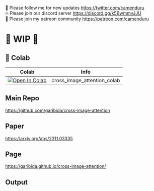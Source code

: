 🐣 Please follow me for new updates https://twitter.com/camenduru <br />
🔥 Please join our discord server https://discord.gg/k5BwmmvJJU <br />
🥳 Please join my patreon community https://patreon.com/camenduru <br />

# 🚦 WIP 🚦

## 🦒 Colab

| Colab | Info
| --- | --- |
[![Open In Colab](https://colab.research.google.com/assets/colab-badge.svg)](https://colab.research.google.com/github/camenduru/cross-image-attention-colab/blob/main/cross_image_attention_colab.ipynb) | cross_image_attention_colab

## Main Repo
https://github.com/garibida/cross-image-attention

## Paper
https://arxiv.org/abs/2311.03335

## Page
https://garibida.github.io/cross-image-attention/

## Output

